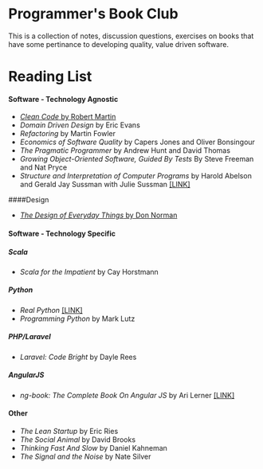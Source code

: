 Programmer's Book Club
=======

This is a collection of notes, discussion questions, exercises on books that have some pertinance to developing quality, value driven software.

# Reading List
#### Software - Technology Agnostic
* [_Clean Code_ by Robert Martin](/Clean_Code/NOTES.md)
* _Domain Driven Design_ by Eric Evans
* _Refactoring_ by Martin Fowler
* _Economics of Software Quality_ by Capers Jones and Oliver Bonsingour
* _The Pragmatic Programmer_ by Andrew Hunt and David Thomas
* _Growing Object-Oriented Software, Guided By Tests_ By Steve Freeman and Nat Pryce
* _Structure and Interpretation of Computer Programs_ by Harold Abelson and Gerald Jay Sussman with Julie Sussman [[LINK]](http://mitpress.mit.edu/sicp/full-text/book/book.html)

####Design
* [_The Design of Everyday Things_ by Don Norman](Design_Of_Everyday_Things/NOTES.md) 

#### Software - Technology Specific
##### Scala
* _Scala for the Impatient_ by Cay Horstmann

##### Python
* _Real Python_ [[LINK]](https://realpython.com/)
* _Programming Python_ by Mark Lutz

##### PHP/Laravel
* _Laravel: Code Bright_ by Dayle Rees

##### AngularJS
* _ng-book: The Complete Book On Angular JS_ by Ari Lerner [[LINK]](https://www.ng-book.com/)


#### Other 
* _The Lean Startup_ by Eric Ries
* _The Social Animal_ by David Brooks
* _Thinking Fast And Slow_ by Daniel Kahneman
* _The Signal and the Noise_ by Nate Silver